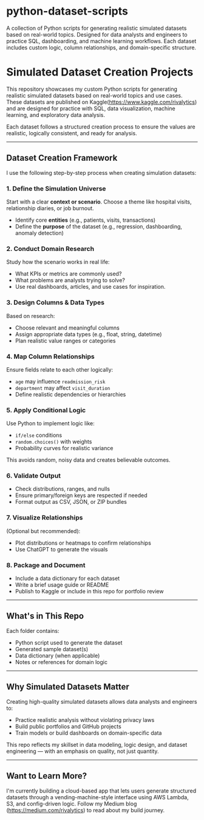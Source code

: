 # python-dataset-scripts
A collection of Python scripts for generating realistic simulated datasets based on real-world topics. Designed for data analysts and engineers to practice SQL, dashboarding, and machine learning workflows. Each dataset includes custom logic, column relationships, and domain-specific structure.

#  Simulated Dataset Creation Projects

This repository showcases my custom Python scripts for generating realistic simulated datasets based on real-world topics and use cases. These datasets are published on Kaggle(https://www.kaggle.com/rivalytics) and are designed for practice with SQL, data visualization, machine learning, and exploratory data analysis.

Each dataset follows a structured creation process to ensure the values are realistic, logically consistent, and ready for analysis.

---

##  Dataset Creation Framework

I use the following step-by-step process when creating simulation datasets:

### 1. Define the Simulation Universe
Start with a clear **context or scenario**. Choose a theme like hospital visits, relationship diaries, or job burnout.

- Identify core **entities** (e.g., patients, visits, transactions)
- Define the **purpose** of the dataset (e.g., regression, dashboarding, anomaly detection)

### 2. Conduct Domain Research
Study how the scenario works in real life:
- What KPIs or metrics are commonly used?
- What problems are analysts trying to solve?
- Use real dashboards, articles, and use cases for inspiration.

### 3. Design Columns & Data Types
Based on research:
- Choose relevant and meaningful columns
- Assign appropriate data types (e.g., float, string, datetime)
- Plan realistic value ranges or categories

### 4. Map Column Relationships
Ensure fields relate to each other logically:
- `age` may influence `readmission_risk`
- `department` may affect `visit_duration`
- Define realistic dependencies or hierarchies

### 5. Apply Conditional Logic
Use Python to implement logic like:
- `if/else` conditions
- `random.choices()` with weights
- Probability curves for realistic variance

This avoids random, noisy data and creates believable outcomes.

### 6. Validate Output
- Check distributions, ranges, and nulls
- Ensure primary/foreign keys are respected if needed
- Format output as CSV, JSON, or ZIP bundles

### 7. Visualize Relationships
(Optional but recommended):
- Plot distributions or heatmaps to confirm relationships
- Use ChatGPT to generate the visuals

### 8. Package and Document
- Include a data dictionary for each dataset
- Write a brief usage guide or README
- Publish to Kaggle or include in this repo for portfolio review

---

##  What's in This Repo

Each folder contains:
- Python script used to generate the dataset
- Generated sample dataset(s)
- Data dictionary (when applicable)
- Notes or references for domain logic

---

##  Why Simulated Datasets Matter

Creating high-quality simulated datasets allows data analysts and engineers to:
- Practice realistic analysis without violating privacy laws
- Build public portfolios and GitHub projects
- Train models or build dashboards on domain-specific data

This repo reflects my skillset in data modeling, logic design, and dataset engineering — with an emphasis on quality, not just quantity.

---

##  Want to Learn More?

I'm currently building a cloud-based app that lets users generate structured datasets through a vending-machine-style interface using AWS Lambda, S3, and config-driven logic. Follow my Medium blog (https://medium.com/rivalytics) to read about my build journey.


